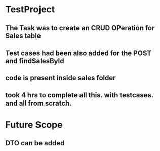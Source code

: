 # TestProject


## The Task was to create an CRUD OPeration for Sales table
## Test cases had been also added for the POST and findSalesById
## code is present inside sales folder 
## took 4 hrs to complete all this. with testcases. and all from scratch.

# Future Scope 
## DTO can be added